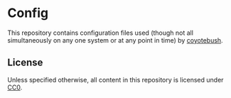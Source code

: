 Config
===

This repository contains configuration files used (though not all simultaneously on any one system or at any point in time) by [coyotebush](https://github.com/coyotebush).

License
---

Unless specified otherwise, all content in this repository is licensed under [CC0](https://creativecommons.org/publicdomain/zero/1.0/).
